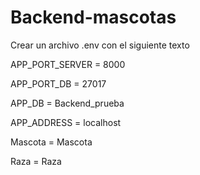 # Backend-mascotas
Crear un archivo .env con el siguiente texto


APP_PORT_SERVER = 8000


APP_PORT_DB = 27017


APP_DB = Backend_prueba


APP_ADDRESS = localhost


Mascota = Mascota


Raza = Raza

